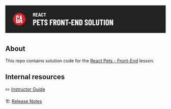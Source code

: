 # ![React - Pets Front-End - Solution](./internal-resources/assets/hero.png)

## About

This repo contains solution code for the [React Pets - Front-End](https://git.generalassemb.ly/modular-curriculum-all-courses/react-pets-front-end) lesson.

## Internal resources

✏️ [Instructor Guide](./internal-resources/instructor-guide.md)

🏗️ [Release Notes](./internal-resources/release-notes.md)
